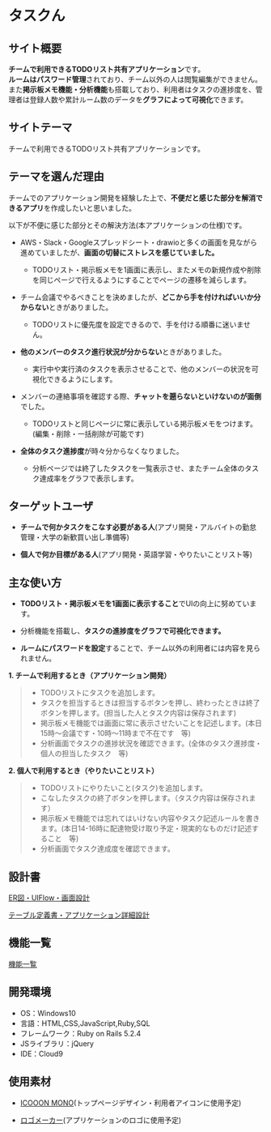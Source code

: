 # タスクん

## サイト概要
**チームで利用できるTODOリスト共有アプリケーション**です。<br>
**ルームはパスワード管理**されており、チーム以外の人は閲覧編集ができません。<br>
また**掲示板メモ機能・分析機能**も搭載しており、利用者はタスクの進捗度を、管理者は登録人数や累計ルーム数のデータを**グラフによって可視化**できます。

## サイトテーマ
チームで利用できるTODOリスト共有アプリケーションです。

## テーマを選んだ理由
チームでのアプリケーション開発を経験した上で、**不便だと感じた部分を解消できるアプリ**を作成したいと思いました。

以下が不便に感じた部分とその解決方法(本アプリケーションの仕様)です。

* AWS・Slack・Googleスプレッドシート・drawioと多くの画面を見ながら進めていましたが、**画面の切替にストレスを感じていました。**
    * TODOリスト・掲示板メモを1画面に表示し、またメモの新規作成や削除を同じページで行えるようにすることでページの遷移を減らします。

* チーム会議でやるべきことを決めましたが、**どこから手を付ければいいか分からない**ときがありました。
  * TODOリストに優先度を設定できるので、手を付ける順番に迷いません。

* **他のメンバーのタスク進行状況が分からない**ときがありました。
  * 実行中や実行済のタスクを表示させることで、他のメンバーの状況を可視化できるようにします。

* メンバーの連絡事項を確認する際、**チャットを遡らないといけないのが面倒**でした。
  * TODOリストと同じページに常に表示している掲示板メモをつけます。(編集・削除・一括削除が可能です)

* **全体のタスク進捗度**が時々分からなくなりました。
  * 分析ページでは終了したタスクを一覧表示させ、またチーム全体のタスク達成率をグラフで表示します。

## ターゲットユーザ
+ **チームで何かタスクをこなす必要がある人**(アプリ開発・アルバイトの勤怠管理・大学の新歓買い出し準備等)

+ **個人で何か目標がある人**(アプリ開発・英語学習・やりたいことリスト等)

## 主な使い方
+ **TODOリスト・掲示板メモを1画面に表示すること**でUIの向上に努めています。

+ 分析機能を搭載し、**タスクの進捗度をグラフで可視化できます。**

+ **ルームにパスワードを設定**することで、チーム以外の利用者には内容を見られません。

**1. チームで利用するとき（アプリケーション開発）**

>+ TODOリストにタスクを追加します。
>+ タスクを担当するときは担当するボタンを押し、終わったときは終了ボタンを押します。(担当した人とタスク内容は保存されます)
>+ 掲示板メモ機能では画面に常に表示させたいことを記述します。(本日15時～会議です・10時～11時まで不在です　等)
>+ 分析画面でタスクの進捗状況を確認できます。(全体のタスク進捗度・個人の担当したタスク　等)


**2. 個人で利用するとき（やりたいことリスト）**

>+ TODOリストにやりたいこと(タスク)を追加します。
>+ こなしたタスクの終了ボタンを押します。（タスク内容は保存されます）
>+ 掲示板メモ機能では忘れてはいけない内容やタスク記述ルールを書きます。(本日14-16時に配達物受け取り予定・現実的なものだけ記述すること　等)
>+ 分析画面でタスク達成度を確認できます。


## 設計書

[ER図・UIFlow・画面設計](https://docs.google.com/presentation/d/1eZgJde1nMYudyUOFiBr0TFLnuX0U71qg0qFNmT0f-UY/edit?usp=sharing)

[テーブル定義書・アプリケーション詳細設計](https://docs.google.com/spreadsheets/d/1T74wFeck5zvVcDJOU_7VzCvwDMPfgS-o02Bh9Bzpbiw/edit?usp=sharing)

## 機能一覧
[機能一覧](https://docs.google.com/spreadsheets/d/1RFY9YETr8O3dOyvynmOLHyf9Lk7-TYPbuJRNSd9cFK0/edit?usp=sharing)

## 開発環境
+ OS：Windows10
+ 言語：HTML,CSS,JavaScript,Ruby,SQL
+ フレームワーク：Ruby on Rails 5.2.4
+ JSライブラリ：jQuery
+ IDE：Cloud9

## 使用素材
+ [ICOOON  MONO](https://icooon-mono.com/category/transport/)(トップページデザイン・利用者アイコンに使用予定)

+ [ロゴメーカー](https://logo-maker.stores.jp/)(アプリケーションのロゴに使用予定)

